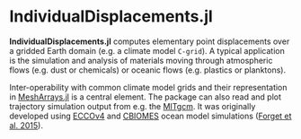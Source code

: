 # IndividualDisplacements.jl

**IndividualDisplacements.jl** computes elementary point displacements over a gridded Earth domain (e.g. a climate model `C-grid`). A typical application is the simulation and analysis of materials moving through atmospheric flows (e.g. dust or chemicals) or oceanic flows (e.g. plastics or planktons).

Inter-operability with common climate model grids and their representation in [MeshArrays.jl](https://github.com/JuliaClimate/MeshArrays.jl) is a central element. The package can also read and plot trajectory simulation output from e.g. the [MITgcm](https://mitgcm.readthedocs.io/en/latest/?badge=latest). It was originally developed using [ECCOv4](https://eccov4.readthedocs.io/en/latest/) and [CBIOMES](https://cbiomes.readthedocs.io/en/latest/) ocean model simulations ([Forget et al. 2015](https://doi.org/10.5194/gmd-8-3071-2015)).

